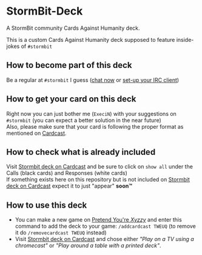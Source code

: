 # StormBit-Deck
A StormBit community Cards Against Humanity deck.

This is a custom Cards Against Humanity deck supposed to feature inside-jokes of ```#stormbit```

## How to become part of this deck
Be a regular at ```#stormbit``` I guess ([chat now](http://webchat.stormbit.net/) or [set-up your IRC client](http://stormbit.net/help/connect.html))

## How to get your card on this deck
Right now you can just bother me (```ExeciN```) with your suggestions on ```#stormbit``` (you can expect a better solution in the near future)  
Also, please make sure that your card is following the proper format as mentioned on [Cardcast](http://www.cardcastgame.com/build).

## How to check what is already included
Visit [Stormbit deck on Cardcast](http://www.cardcastgame.com/browse/deck/TWEUQ) and be sure to click on ```show all``` under the Calls (black cards) and Responses (white cards)  
If something exists here on this repository but is not included on [Stormbit deck on Cardcast](http://www.cardcastgame.com/browse/deck/TWEUQ) expect it to just "appear" **soon™**

## How to use this deck
* You can make a new game on [Pretend You're *Xyzzy*](http://pretendyoure.xyz/zy/) and enter this command to add the deck to your game: ```/addcardcast TWEUQ``` (to remove it do ```/removecardcast TWEUQ``` instead)
* Visit [Stormbit deck on Cardcast](http://www.cardcastgame.com/browse/deck/TWEUQ) and chose either *"Play on a TV using a chromecast"* or *"Play around a table with a printed deck"*.  